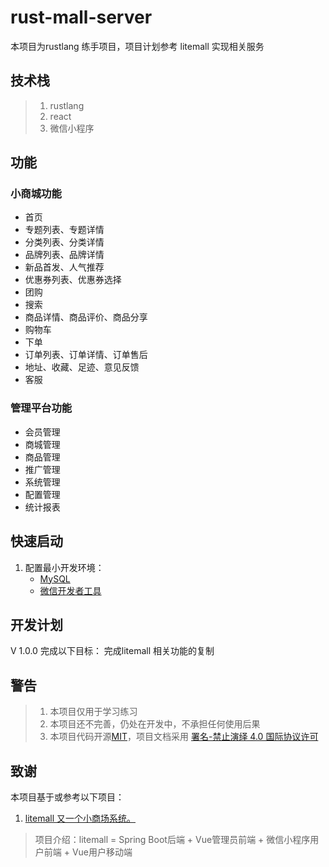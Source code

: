 # rust-mall-server
本项目为rustlang 练手项目，项目计划参考 litemall 实现相关服务


## 技术栈

> 1. rustlang
> 2. react
> 3. 微信小程序

## 功能

### 小商城功能

* 首页
* 专题列表、专题详情
* 分类列表、分类详情
* 品牌列表、品牌详情
* 新品首发、人气推荐
* 优惠券列表、优惠券选择
* 团购
* 搜索
* 商品详情、商品评价、商品分享
* 购物车
* 下单
* 订单列表、订单详情、订单售后
* 地址、收藏、足迹、意见反馈
* 客服

### 管理平台功能

* 会员管理
* 商城管理
* 商品管理
* 推广管理
* 系统管理
* 配置管理
* 统计报表

## 快速启动

1. 配置最小开发环境：
    * [MySQL](https://dev.mysql.com/downloads/mysql/)
    * [微信开发者工具](https://developers.weixin.qq.com/miniprogram/dev/devtools/download.html)
  
## 开发计划
 

V 1.0.0 完成以下目标：
完成litemall 相关功能的复制

## 警告

> 1. 本项目仅用于学习练习
> 2. 本项目还不完善，仍处在开发中，不承担任何使用后果
> 3. 本项目代码开源[MIT](./LICENSE)，项目文档采用 [署名-禁止演绎 4.0 国际协议许可](https://creativecommons.org/licenses/by-nd/4.0/deed.zh)

## 致谢

本项目基于或参考以下项目：

1. [litemall 又一个小商场系统。 ](https://github.com/linlinjava/litemall)
> 项目介绍：litemall = Spring Boot后端 + Vue管理员前端 + 微信小程序用户前端 + Vue用户移动端
